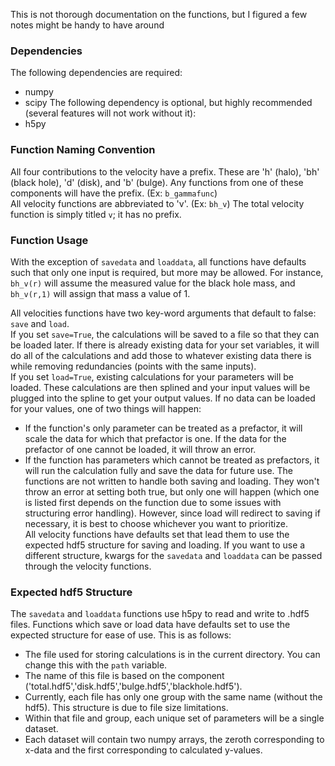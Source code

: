 This is not thorough documentation on the functions, but I figured a few notes might be handy to have around

### Dependencies
The following dependencies are required:
- numpy
- scipy
The following dependency is optional, but highly recommended (several features will not work without it):
- h5py

### Function Naming Convention
All four contributions to the velocity have a prefix. 
These are 'h' (halo), 'bh' (black hole), 'd' (disk), and 'b' (bulge).
Any functions from one of these components will have the prefix. (Ex: `b_gammafunc`) </br>
All velocity functions are abbreviated to 'v'. (Ex: `bh_v`)
The total velocity function is simply titled `v`; it has no prefix.

### Function Usage
With the exception of `savedata` and `loaddata`, all functions have defaults such that only one input is required, but more may be allowed.
For instance, `bh_v(r)` will assume the measured value for the black hole mass, and `bh_v(r,1)` will assign that mass a value of 1.

All velocities functions have two key-word arguments that default to false: `save` and `load`. </br>
If you set `save=True`, the calculations will be saved to a file so that they can be loaded later.
If there is already existing data for your set variables, it will do all of the calculations and add those to whatever existing data there is while removing redundancies (points with the same inputs). </br>
If you set `load=True`, existing calculations for your parameters will be loaded.
These calculations are then splined and your input values will be plugged into the spline to get your output values.
If no data can be loaded for your values, one of two things will happen:
- If the function's only parameter can be treated as a prefactor, it will scale the data for which that prefactor is one.
    If the data for the prefactor of one cannot be loaded, it will throw an error.
- If the function has parameters which cannot be treated as prefactors, it will run the calculation fully and save the data for future use.
The functions are not written to handle both saving and loading.
They won't throw an error at setting both true, but only one will happen (which one is listed first depends on the function due to some issues with structuring error handling).
However, since load will redirect to saving if necessary, it is best to choose whichever you want to prioritize.</br>
All velocity functions have defaults set that lead them to use the expected hdf5 structure for saving and loading.
If you want to use a different structure, kwargs for the `savedata` and `loaddata` can be passed through the velocity functions.

### Expected hdf5 Structure
The `savedata` and `loaddata` functions use h5py to read and write to .hdf5 files.
Functions which save or load data have defaults set to use the expected structure for ease of use.
This is as follows:
- The file used for storing calculations is in the current directory. You can change this with the `path` variable.
- The name of this file is based on the component ('total.hdf5','disk.hdf5','bulge.hdf5','blackhole.hdf5').
- Currently, each file has only one group with the same name (without the hdf5). This structure is due to file size limitations.
- Within that file and group, each unique set of parameters will be a single dataset.
- Each dataset will contain two numpy arrays, the zeroth corresponding to x-data and the first corresponding to calculated y-values.